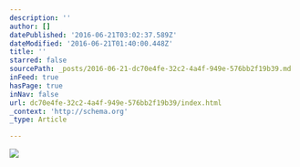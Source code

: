 ```yaml
---
description: ''
author: []
datePublished: '2016-06-21T03:02:37.589Z'
dateModified: '2016-06-21T01:40:00.448Z'
title: ''
starred: false
sourcePath: _posts/2016-06-21-dc70e4fe-32c2-4a4f-949e-576bb2f19b39.md
inFeed: true
hasPage: true
inNav: false
url: dc70e4fe-32c2-4a4f-949e-576bb2f19b39/index.html
_context: 'http://schema.org'
_type: Article

---
```

![](https://the-grid-user-content.s3-us-west-2.amazonaws.com/bd82c8f3-3197-4bab-b46a-82d526a518fe.jpg)